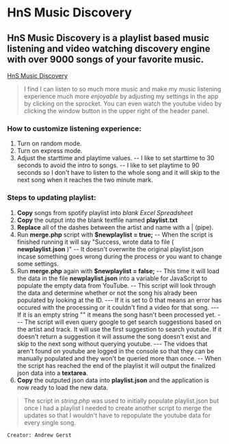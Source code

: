 HnS Music Discovery
========  

HnS Music Discovery is a playlist based music listening and video watching discovery engine with over 9000 songs of your favorite music.
-------------------------------
[HnS Music Discovery](http://music.hns.netai.net/) 

> I find I can listen to so much more music and make my music listening experience much more _enjoyable_ by adjusting my settings in the app by clicking on the sprocket. You can even watch the youtube video by clicking the window button in the upper right of the header panel.

### How to customize listening experience:

1. Turn on random mode.
2. Turn on express mode.
3. Adjust the starttime and playtime values.
-- I like to set starttime to 30 seconds to avoid the intro to songs.
-- I like to set playtime to 90 seconds so I don't have to listen to the whole song and it will skip to the next song when it reaches the two minute mark.

### Steps to updating playlist:

1. **Copy** songs from spotify playlist into _blank Excel Spreadsheet_
2. **Copy** the output into the blank textfile named **playlist.txt**
3. **Replace** all of the dashes between the artist and name with a | (pipe).
4. Run **merge.php** script with **$newplaylist = true;**
-- When the script is finished running it will say \"Success, wrote data to file ( **newplaylist.json** )\"
-- It doesn't overwrite the original playlist.json incase something goes wrong during the process or you want to change some settings.
5. Run **merge.php** again with **$newplaylist = false;**
-- This time it will load the data in the file **newplaylist.json** into a variable for JavaScript to populate the empty data from YouTube.
-- This script will look through the data and determine whether or not the song his alrady been populated by looking at the ID.
--- If it is set to 0 that means an error has occured with the processing or it couldn't find a video for that song.
--- If it is an empty string "" it means the song hasn't been processed yet.
--- The script will even query google to get search suggestions based on the artist and track. It will use the first suggestion to search youtube. If it doesn't return a suggestion it will assume the song doesn't exist and skip to the next song without querying youtube.
--- The vidoes that aren't found on youtube are logged in the console so that they can be manually populated and they won't be queried more than once.
-- When the script has reached the end of the playlist it will output the finalized json data into a **textarea**.
6. **Copy** the outputed json data into **playlist.json** and the application is now ready to load the new data.

> The script in _string.php_ was used to initially populate playlist.json but once I had a playlist I needed to create another script to merge the updates so that I wouldn't have to repopulate the youtube data for every single song.

`Creator: Andrew Gerst`